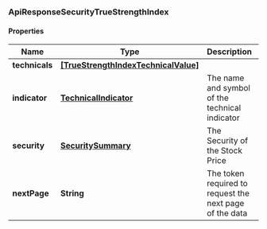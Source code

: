 ### ApiResponseSecurityTrueStrengthIndex

#### Properties
Name | Type | Description | Notes
------------ | ------------- | ------------- | -------------
**technicals** | [**[TrueStrengthIndexTechnicalValue]**](TrueStrengthIndexTechnicalValue.md) |  | [optional] 
**indicator** | [**TechnicalIndicator**](TechnicalIndicator.md) | The name and symbol of the technical indicator | [optional] 
**security** | [**SecuritySummary**](SecuritySummary.md) | The Security of the Stock Price | [optional] 
**nextPage** | **String** | The token required to request the next page of the data | [optional] 




